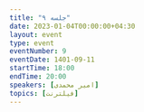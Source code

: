 ```yaml
---
title: "جلسه ۹"
date: 2023-01-04T00:00:00+04:30
layout: event
type: event
eventNumber: 9
eventDate: 1401-09-11
startTime: 18:00
endTime: 20:00
speakers: [امیر محمدی]
topics: [فیلترنت]
---
```


